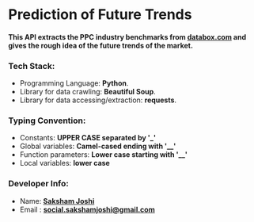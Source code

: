 # Prediction of Future Trends

#### This API extracts the PPC industry benchmarks from <a href="https://databox.com/ppc-industry-benchmarks">databox.com</a> and gives the rough idea of the future trends of the market.

### Tech Stack:
- Programming Language: **Python**.
- Library for data crawling: **Beautiful Soup**.
- Library for data accessing/extraction: **requests**.

### Typing Convention:
- Constants: **UPPER CASE separated by '_'**
- Global variables: **Camel-cased ending with '__'**
- Function parameters: **Lower case starting with '__'**
- Local variables: **lower case**

### Developer Info:
- Name: **<a href="https://sakshamjoshi.vercel.app"> Saksham Joshi </a>**
- Email : **<a href="mailto:social.sakshamjoshi@gmail.com"> social.sakshamjoshi@gmail.com </a>**